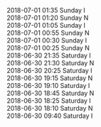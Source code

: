 2018-07-01 01:35 Sunday  I  
2018-07-01 01:20 Sunday  N  
2018-07-01 01:05 Sunday  I  
2018-07-01 00:55 Sunday  N  
2018-07-01 00:30 Sunday  I  
2018-07-01 00:25 Sunday  N  
2018-06-30 21:35 Saturday  I  
2018-06-30 21:30 Saturday  N  
2018-06-30 20:25 Saturday  I  
2018-06-30 19:15 Saturday  N  
2018-06-30 19:10 Saturday  I  
2018-06-30 18:45 Saturday  N  
2018-06-30 18:25 Saturday  I  
2018-06-30 18:10 Saturday  N  
2018-06-30 09:40 Saturday  I  
